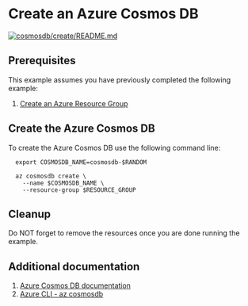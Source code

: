 
# Create an Azure Cosmos DB

[![cosmosdb/create/README.md](https://github.com/Azure-Samples/java-on-azure-examples/actions/workflows/cosmosdb_create_README_md.yml/badge.svg)](https://github.com/Azure-Samples/java-on-azure-examples/actions/workflows/cosmosdb_create_README_md.yml)

## Prerequisites

This example assumes you have previously completed the following example:

1. [Create an Azure Resource Group](../../group/create/README.md)

<!-- workflow.cron(0 6 * * 1) -->
<!-- workflow.include(../../group/create/README.md) -->

## Create the Azure Cosmos DB

To create the Azure Cosmos DB use the following command line:

````shell
  export COSMOSDB_NAME=cosmosdb-$RANDOM

  az cosmosdb create \
    --name $COSMOSDB_NAME \
    --resource-group $RESOURCE_GROUP
````

## Cleanup

<!-- workflow.directOnly()
  
  export RESULT=$(az cosmosdb show --name $COSMOSDB_NAME --resource-group $RESOURCE_GROUP --output tsv --query provisioningState)
  az group delete --name $RESOURCE_GROUP --yes || true
  if [[ "$RESULT" != Succeeded ]]; then
    echo "$COSMOSDB_NAME was not provisioned properly"
    exit 1
  fi

  -->

Do NOT forget to remove the resources once you are done running the example.

## Additional documentation

1. [Azure Cosmos DB documentation](https://docs.microsoft.com/azure/cosmos-db/)
1. [Azure CLI - az cosmosdb](https://docs.microsoft.com/cli/azure/cosmosdb/database)

